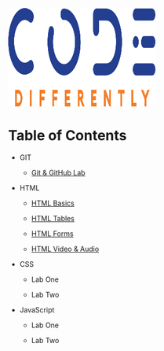 <img src="code-diff-logo.png" style="height: 200px; width:300px;">

# Table of Contents

- GIT

    - [Git & GitHub Lab](Git/git-github-lab.md)

- HTML

    - [HTML Basics](HTML/html-basics-lab.md)

    - [HTML Tables](HTML/html-tables-lab.md)

    - [HTML Forms](HTML/html-forms-lab.md)

    - [HTML Video & Audio](HTML/html-video-audio-lab.md)

- CSS

    - Lab One

    - Lab Two


- JavaScript

    - Lab One

    - Lab Two
